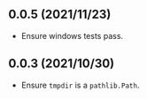 ## 0.0.5 (2021/11/23)

- Ensure windows tests pass.

## 0.0.3 (2021/10/30)

- Ensure `tmpdir` is a `pathlib.Path`.

